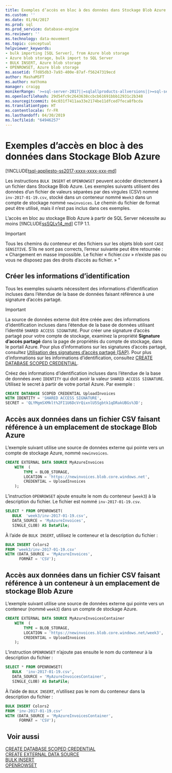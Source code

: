 ```yaml
---
title: Exemples d’accès en bloc à des données dans Stockage Blob Azure | Microsoft Docs
ms.custom: ''
ms.date: 01/04/2017
ms.prod: sql
ms.prod_service: database-engine
ms.reviewer: ''
ms.technology: data-movement
ms.topic: conceptual
helpviewer_keywords:
- bulk importing [SQL Server], from Azure blob storage
- Azure blob storage, bulk import to SQL Server
- BULK INSERT, Azure blob storage
- OPENROWSET, Azure blob storage
ms.assetid: f7d85db3-7a93-400e-87af-f56247319ecd
author: MashaMSFT
ms.author: mathoma
manager: craigg
monikerRange: '>=sql-server-2017||=sqlallproducts-allversions||>=sql-server-linux-2017||=azuresqldb-mi-current'
ms.openlocfilehash: 29d54fc9c2643638ccbcb61691bbb12931c2b348
ms.sourcegitcommit: 04c031f7411aa33e2174be11dfced7feca8fbcda
ms.translationtype: HT
ms.contentlocale: fr-FR
ms.lasthandoff: 04/30/2019
ms.locfileid: "64946257"
---
```

# <a name="examples-of-bulk-access-to-data-in-azure-blob-storage"></a>Exemples d’accès en bloc à des données dans Stockage Blob Azure
[!INCLUDE[tsql-appliesto-ss2017-xxxx-xxxx-xxx-md](../../includes/tsql-appliesto-ss2017-xxxx-xxxx-xxx-md.md)]

Les instructions `BULK INSERT` et `OPENROWSET` peuvent accéder directement à un fichier dans Stockage Blob Azure. Les exemples suivants utilisent des données d’un fichier de valeurs séparées par des virgules (CSV) nommé `inv-2017-01-19.csv`, stocké dans un conteneur nommé `Week3` dans un compte de stockage nommé `newinvoices`. Le chemin du fichier de format peut être utilisé, mais il n’est pas inclus dans ces exemples. 

L’accès en bloc au stockage Blob Azure à partir de SQL Server nécessite au moins [!INCLUDE[ssSQLv14_md](../../includes/sssqlv14-md.md)] CTP 1.1.

> [!IMPORTANT]
>  Tous les chemins du conteneur et des fichiers sur les objets blob sont `CASE SENSITIVE`. S’ils ne sont pas corrects, l’erreur suivante peut être retournée : « Chargement en masse impossible. Le fichier « fichier.csv » n’existe pas ou vous ne disposez pas des droits d’accès au fichier. »
> "


## <a name="create-the-credential"></a>Créer les informations d’identification   
   
Tous les exemples suivants nécessitent des informations d’identification incluses dans l’étendue de la base de données faisant référence à une signature d’accès partagé.   

> [!IMPORTANT]
>  La source de données externe doit être créée avec des informations d’identification incluses dans l’étendue de la base de données utilisant l’identité `SHARED ACCESS SIGNATURE`. Pour créer une signature d’accès partagé pour votre compte de stockage, examinez la propriété **Signature d’accès partagé** dans la page de propriétés du compte de stockage, dans le portail Azure. Pour plus d’informations sur les signatures d’accès partagé, consultez [Utilisation des signatures d’accès partagé (SAP)](https://docs.microsoft.com/azure/storage/storage-dotnet-shared-access-signature-part-1). Pour plus d’informations sur les informations d’identification, consultez [CREATE DATABASE SCOPED CREDENTIAL](../../t-sql/statements/create-database-scoped-credential-transact-sql.md).  
 
Créez des informations d’identification incluses dans l’étendue de la base de données avec `IDENTITY` qui doit avoir la valeur `SHARED ACCESS SIGNATURE`. Utilisez le secret à partir de votre portail Azure. Par exemple :  

```sql
CREATE DATABASE SCOPED CREDENTIAL UploadInvoices  
WITH IDENTITY = 'SHARED ACCESS SIGNATURE',
SECRET = 'QLYMgmSXMklt%2FI1U6DcVrQixnlU5Sgbtk1qDRakUBGs%3D';
```


## <a name="accessing-data-in-a-csv-file-referencing-an-azure-blob-storage-location"></a>Accès aux données dans un fichier CSV faisant référence à un emplacement de stockage Blob Azure   
L’exemple suivant utilise une source de données externe qui pointe vers un compte de stockage Azure, nommé `newinvoices`.   
```sql
CREATE EXTERNAL DATA SOURCE MyAzureInvoices
    WITH  (
        TYPE = BLOB_STORAGE,
        LOCATION = 'https://newinvoices.blob.core.windows.net', 
        CREDENTIAL = UploadInvoices  
    );
```   

L’instruction `OPENROWSET` ajoute ensuite le nom du conteneur (`week3`) à la description du fichier. Le fichier est nommé `inv-2017-01-19.csv`.
```sql     
SELECT * FROM OPENROWSET(
   BULK  'week3/inv-2017-01-19.csv',
   DATA_SOURCE = 'MyAzureInvoices',
   SINGLE_CLOB) AS DataFile;
```

À l’aide de `BULK INSERT`, utilisez le conteneur et la description du fichier :

```sql
BULK INSERT Colors2
FROM 'week3/inv-2017-01-19.csv'
WITH (DATA_SOURCE = 'MyAzureInvoices',
      FORMAT = 'CSV'); 
```

## <a name="accessing-data-in-a-csv-file-referencing-a-container-in-an-azure-blob-storage-location"></a>Accès aux données dans un fichier CSV faisant référence à un conteneur à un emplacement de stockage Blob Azure   

L’exemple suivant utilise une source de données externe qui pointe vers un conteneur (nommé `week3`) dans un compte de stockage Azure.   
```sql
CREATE EXTERNAL DATA SOURCE MyAzureInvoicesContainer
    WITH  (
        TYPE = BLOB_STORAGE,
        LOCATION = 'https://newinvoices.blob.core.windows.net/week3', 
        CREDENTIAL = UploadInvoices  
    );
```  
  
L’instruction `OPENROWSET` n’ajoute pas ensuite le nom du conteneur à la description du fichier :
```sql
SELECT * FROM OPENROWSET(
   BULK  'inv-2017-01-19.csv',
   DATA_SOURCE = 'MyAzureInvoicesContainer',
   SINGLE_CLOB) AS DataFile;
```   

À l’aide de `BULK INSERT`, n’utilisez pas le nom du conteneur dans la description du fichier : 

```sql
BULK INSERT Colors2
FROM 'inv-2017-01-19.csv'
WITH (DATA_SOURCE = 'MyAzureInvoicesContainer',
      FORMAT = 'CSV'); 
```

## <a name="see-also"></a> Voir aussi   

[CREATE DATABASE SCOPED CREDENTIAL](../../t-sql/statements/create-database-scoped-credential-transact-sql.md)   
[CREATE EXTERNAL DATA SOURCE](../../t-sql/statements/create-external-data-source-transact-sql.md)   
[BULK INSERT](../../t-sql/statements/bulk-insert-transact-sql.md)   
[OPENROWSET](../../t-sql/functions/openrowset-transact-sql.md)   

